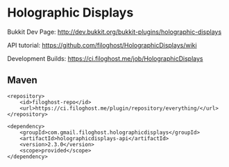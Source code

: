 Holographic Displays
===================

Bukkit Dev Page: http://dev.bukkit.org/bukkit-plugins/holographic-displays

API tutorial: https://github.com/filoghost/HolographicDisplays/wiki

Development Builds: https://ci.filoghost.me/job/HolographicDisplays

## Maven
```
<repository>
    <id>filoghost-repo</id>
    <url>https://ci.filoghost.me/plugin/repository/everything/</url>
</repository>
```

```
<dependency>
    <groupId>com.gmail.filoghost.holographicdisplays</groupId>
    <artifactId>holographicdisplays-api</artifactId>
    <version>2.3.0</version>
    <scope>provided</scope>
</dependency>
```
